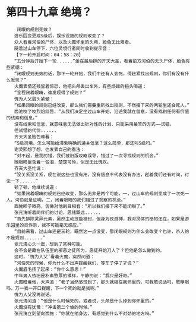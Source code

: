 # 第四十九章 绝境？
        闭眼的规则无效？
       游乐园变更成S级后，娱乐设施的规则改变了？
       众人看着河伯的尸体，以及火魔怀里的头颅，脸色无比难看。
       随着过山车停下，六位灵境行者同时收到提示音：
       【下一轮开启时间：04：58：20】
       “五分钟后开始下一轮......”坐在最后排的齐天大圣，看着前方河伯的无头尸体，脸色有些紧绷：
       “闭眼规则无效的话，那下一轮开始，我们中还有人会死，得赶紧找出规则，你们有没有什么发现？”
       火魔表情还残留着惊恐，他把头颅丢出车外，有些烦躁的扭头喝道：
       “全程闭着眼睛，谁发现得了规则？”
       愧为人父眉头紧皱：
       “如果闭眼的规则已经改变，那么我们需要重新找出规则，不然接下来的两轮里还会死人。”
       西池咬了咬烈焰红唇，“从我们决定坐过山车开始，沿途我就在留意，没有找到任何有价值的线索和信息。”
       没有线索和信息，就意味着无法做出针对性的计划，只能采用最笨的方式——试错。
       但试错的代价......
       齐天大圣脸色难看：
       “S级灵境，怎么可能给清晰明确的通关信息？这么简单，那还叫S级吗。”
       谢灵熙想了想，也发表自己的看法：
       “对不起，是我的错，我们被旧版攻略误导，错过了一次寻找规则的机会。”
       她眼睛里含着一包泪，楚楚可怜，似是无比愧疚。
       齐天大圣忙说：
       “没关系没关系，现在说这些也没有用，没有信息不代表没有办法，趁着我们还有时间，讨论一下......”
       顿了顿，他继续说道：
       “如果闭着眼睛的规则已经改变，那么无非是两个可能，一，过山车的规则变成了一次死一人，河伯就是证明。二，闭着眼睛的我们错过了观察的机会。”
       西施眸子微亮，仿佛对他刮目相看：“所以我们接下来不能闭眼了。”
       张元清听着同伴们的讨论，思绪飘远......
       “首先排除灵异元素，虽然主动技能被封，但身为夜游神，我对灵体的感知还在，如果是游乐园里的灵作祟，我不可能毫无感应。”
       “目前来看，过山车还是三轮，既然这一点没变，那闭眼规则为什么会改变？也许，杀人的不是规则.......”
       张元清心头一震，想到了某种可能。
       会不会是藏在队伍里的邪恶之徒所为，恶徒开始刀人了？但他是怎么做到的。
       这时，‘愧为人父’看着火魔，突然问道：
       “河伯死的时候，你为什么不出声提醒我们，等车子停了才说？”
       火魔眉毛扬了起来：“你什么意思！”
       中年男人依旧是朴素憨厚的模样，平静的说：“我只是好奇。”
       火魔瞪着他，大声道：“老子当然感觉到了，那头就砸在我怀里的，可我敢说话吗，敢睁眼吗，万一我一开口提醒，下一个死的就是我呢。”
       愧为人父没再说话。
       张元清问道：“他是什么时候死的，或者说，头颅是什么掉到你怀里的。”
       火魔没有犹豫：“冲击第二个坡的时候。”
       张元清立刻望向西施：“你就在他身边，有感觉到什么不对劲的地方吗。”